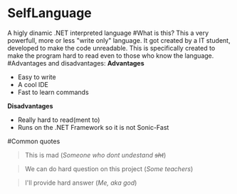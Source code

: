 # SelfLanguage
A higly dinamic .NET interpreted language
#What is this?
This a very powerfull, more or less "write only" language. It got created by a IT student, developed to make the code unreadable. 
This is specifically created to make the program hard to read even to those who know the language.
#Advantages and disadvantages:
**Advantages**
- Easy to write
- A cool IDE
- Fast to learn commands<br />

**Disadvantages**
- Really hard to read(ment to)
- Runs on the .NET Framework so it is not Sonic-Fast

#Common quotes
> This is mad (*Someone who dont undestand ~~sht~~*)<br />

> We can do hard question on this project (*Some teachers*)

> I'll provide hard answer (*Me, aka god*) 

